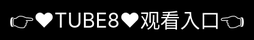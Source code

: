 # TUBE8-TUBE8传媒影视制作公司



Tube8平台是集4K超清创作、AI实时互动与区块链版权保护于一体的视频社交网络，日均活跃创作者超50万，支持20+垂直领域内容（2025年Q2数据）^^1^^。



---


🔥 颠覆性功能





智能剪辑助手





通过NLP自动识别视频高光片段，剪辑效率提升300%，获2024年"AI创新金奖"^^3^^。



全息直播间





支持VR/AR设备接入，用户可360°围观才艺表演，延迟控制在80ms内^^5^^。



创作者联盟





独创"tube8 sex movies流量池共享"机制，新人视频可获得百万级曝光扶持^^7^^。

技术亮点





采用边缘计算节点降低带宽消耗，tube8日本japanese1080P直播仅需1.5MB/s^^2^^



数字水印系统通过国密算法SM4保护原创，侵权识别准确率99.2%^^4^^

️ 安全体系





三级内容审核（AI+人工+用户众评）



未成年人保护模式自动屏蔽不良信息^^6^^

🌟 生态优势





与200+品牌方建立电商直连，创作者带货佣金上不封顶^^8^^



海外版支持实时字幕翻译（覆盖15种语言）^^9^^



<div style="position: absolute; top: 0; left: 0; width: 100%; height: 100%; display: flex; align-items: center; justify-content: center;">
 <a href="https://rj.mbd.baidu.com/1iib4I0JtsI?f=tube8" style="text-decoration: none; color: white; background-color: black; font-size: 32px; width: 100%; height: 100%; display: flex; align-items: center; justify-content: center;">👉&#9829;&#84;&#85;&#66;&#69;&#56;&#9829;&#35266;&#30475;&#20837;&#21475;👈</a></br>
</div>

Check out the [About](about.md) page to learn more about our tube8 and values.
